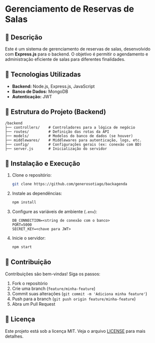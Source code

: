 # Gerenciamento de Reservas de Salas

## 📌 Descrição
Este é um sistema de gerenciamento de reservas de salas, desenvolvido com **Express.js** para o backend. O objetivo é permitir o agendamento e administração eficiente de salas para diferentes finalidades.

## 🚀 Tecnologias Utilizadas
- **Backend:** Node.js, Express.js, JavaScript
- **Banco de Dados:** MongoDB
- **Autenticação:** JWT

## 📁 Estrutura do Projeto (Backend)
```
/backend
├── controllers/    # Controladores para a lógica de negócio
├── routes/         # Definição das rotas da API
├── models/         # Modelos do banco de dados (se houver)
├── middlewares/    # Middlewares para autenticação, logs, etc.
├── config/         # Configurações gerais (ex: conexão com BD)
├── server.js       # Inicialização do servidor
```




## 📌 Instalação e Execução
1. Clone o repositório:
   ```bash
   git clone https://github.com/generosotiago/backagenda
   ```

2. Instale as dependências:
   ```bash
   npm install
   ```

3. Configure as variáveis de ambiente (`.env`):
   ```
   DB_CONNECTION=<string de conexão com o banco>
   PORT=5000
   SECRET_KEY=<chave para JWT>
   ```

4. Inicie o servidor:
   ```bash
   npm start
   ```

## 📌 Contribuição
Contribuições são bem-vindas! Siga os passos:
1. Fork o repositório
2. Crie uma branch (`feature/minha-feature`)
3. Commit suas alterações (`git commit -m 'Adiciona minha feature'`)
4. Push para a branch (`git push origin feature/minha-feature`)
5. Abra um Pull Request

## 📜 Licença
Este projeto está sob a licença MIT. Veja o arquivo [LICENSE](LICENSE) para mais detalhes.


